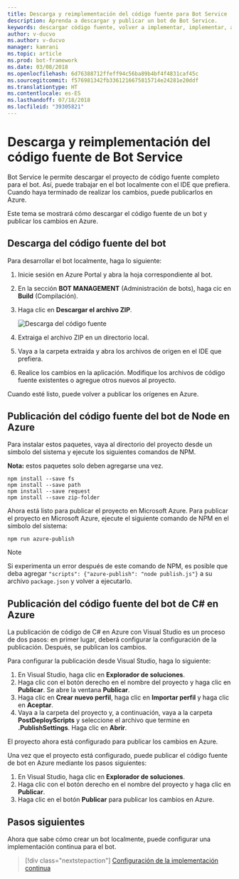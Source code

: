 ```yaml
---
title: Descarga y reimplementación del código fuente para Bot Service | Microsoft Docs
description: Aprenda a descargar y publicar un bot de Bot Service.
keywords: descargar código fuente, volver a implementar, implementar, archivo zip, publicar
author: v-ducvo
ms.author: v-ducvo
manager: kamrani
ms.topic: article
ms.prod: bot-framework
ms.date: 03/08/2018
ms.openlocfilehash: 6d76388712ffeff94c56ba89b4bf4f4831caf45c
ms.sourcegitcommit: f576981342fb3361216675815714e24281e20ddf
ms.translationtype: HT
ms.contentlocale: es-ES
ms.lasthandoff: 07/18/2018
ms.locfileid: "39305821"
---
```

# <a name="download-and-redeploy-bot-service-source-code"></a>Descarga y reimplementación del código fuente de Bot Service

Bot Service le permite descargar el proyecto de código fuente completo para el bot. Así, puede trabajar en el bot localmente con el IDE que prefiera. Cuando haya terminado de realizar los cambios, puede publicarlos en Azure. 

Este tema se mostrará cómo descargar el código fuente de un bot y publicar los cambios en Azure. 

## <a name="download-bot-source-code"></a>Descarga del código fuente del bot

Para desarrollar el bot localmente, haga lo siguiente:

1. Inicie sesión en Azure Portal y abra la hoja correspondiente al bot.
2. En la sección **BOT MANAGEMENT** (Administración de bots), haga cic en **Build** (Compilación).
3. Haga clic en **Descargar el archivo ZIP**. 

   ![Descarga del código fuente](~/media/azure-bot-build/download-zip-file.png)

4. Extraiga el archivo ZIP en un directorio local.
5. Vaya a la carpeta extraída y abra los archivos de origen en el IDE que prefiera.
6. Realice los cambios en la aplicación. Modifique los archivos de código fuente existentes o agregue otros nuevos al proyecto.

Cuando esté listo, puede volver a publicar los orígenes en Azure.

## <a name="publish-node-bot-source-code-to-azure"></a>Publicación del código fuente del bot de Node en Azure

Para instalar estos paquetes, vaya al directorio del proyecto desde un símbolo del sistema y ejecute los siguientes comandos de NPM.

**Nota:** estos paquetes solo deben agregarse una vez.

```console
npm install --save fs
npm install --save path
npm install --save request
npm install --save zip-folder
```

Ahora está listo para publicar el proyecto en Microsoft Azure. Para publicar el proyecto en Microsoft Azure, ejecute el siguiente comando de NPM en el símbolo del sistema:

```console
npm run azure-publish
```

> [!NOTE]
> Si experimenta un error después de este comando de NPM, es posible que deba agregar `"scripts": {"azure-publish": "node publish.js"}` a su archivo `package.json` y volver a ejecutarlo.

## <a name="publish-c-bot-source-code-to-azure"></a>Publicación del código fuente del bot de C# en Azure

La publicación de código de C# en Azure con Visual Studio es un proceso de dos pasos: en primer lugar, deberá configurar la configuración de la publicación. Después, se publican los cambios.

Para configurar la publicación desde Visual Studio, haga lo siguiente:

1. En Visual Studio, haga clic en  **Explorador de soluciones**.
2. Haga clic con el botón derecho en el nombre del proyecto y haga clic en **Publicar**. Se abre la ventana **Publicar**.
3. Haga clic en **Crear nuevo perfil**, haga clic en **Importar perfil** y haga clic en **Aceptar**.
4. Vaya a la carpeta del proyecto y, a continuación, vaya a la carpeta **PostDeployScripts** y seleccione el archivo que termine en **.PublishSettings**. Haga clic en **Abrir**.

El proyecto ahora está configurado para publicar los cambios en Azure.

Una vez que el proyecto está configurado, puede publicar el código fuente de bot en Azure mediante los pasos siguientes:

1. En Visual Studio, haga clic en  **Explorador de soluciones**.
2. Haga clic con el botón derecho en el nombre del proyecto y haga clic en **Publicar**.
3. Haga clic en el botón **Publicar** para publicar los cambios en Azure.

## <a name="next-steps"></a>Pasos siguientes
Ahora que sabe cómo crear un bot localmente, puede configurar una implementación continua para el bot.

> [!div class="nextstepaction"]
> [Configuración de la implementación continua](bot-service-build-continuous-deployment.md)

